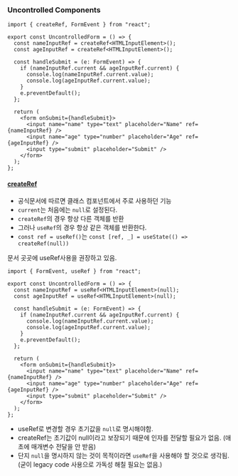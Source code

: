 ### Uncontrolled Components

```tsx
import { createRef, FormEvent } from "react";

export const UncontrolledForm = () => {
  const nameInputRef = createRef<HTMLInputElement>();
  const ageInputRef = createRef<HTMLInputElement>();

  const handleSubmit = (e: FormEvent) => {
    if (nameInputRef.current && ageInputRef.current) {
      console.log(nameInputRef.current.value);
      console.log(ageInputRef.current.value);
    }
    e.preventDefault();
  };

  return (
    <form onSubmit={handleSubmit}>
      <input name="name" type="text" placeholder="Name" ref={nameInputRef} />
      <input name="age" type="number" placeholder="Age" ref={ageInputRef} />
      <input type="submit" placeholder="Submit" />
    </form>
  );
};
```

#### [createRef](https://ko.react.dev/reference/react/createRef)

- 공식문서에 따르면 클래스 컴포넌트에서 주로 사용하던 기능
- `current`는 처음에는 `null`로 설정된다.
- `createRef`의 경우 항상 다른 객체를 반환
- 그러나 `useRef`의 경우 항상 같은 객체를 반환한다.
- `const ref = useRef()`는 `const [ref, _] = useState(() => createRef(null))`

문서 곳곳에 useRef사용을 권장하고 있음.

```tsx
import { FormEvent, useRef } from "react";

export const UncontrolledForm = () => {
  const nameInputRef = useRef<HTMLInputElement>(null);
  const ageInputRef = useRef<HTMLInputElement>(null);

  const handleSubmit = (e: FormEvent) => {
    if (nameInputRef.current && ageInputRef.current) {
      console.log(nameInputRef.current.value);
      console.log(ageInputRef.current.value);
    }
    e.preventDefault();
  };

  return (
    <form onSubmit={handleSubmit}>
      <input name="name" type="text" placeholder="Name" ref={nameInputRef} />
      <input name="age" type="number" placeholder="Age" ref={ageInputRef} />
      <input type="submit" placeholder="Submit" />
    </form>
  );
};
```

- useRef로 변경할 경우 초기값을 `null`로 명시해야함.
- createRef는 초기값이 null이라고 보장되기 때문에 인자를 전달할 필요가 없음. (애초에 매개변수 전달을 안 받음)
- 단지 `null`을 명시하지 않는 것이 목적이라면 `useRef`을 사용해야 할 것으로 생각됨. (굳이 legacy code 사용으로 가독성 해칠 필요는 없음.)
